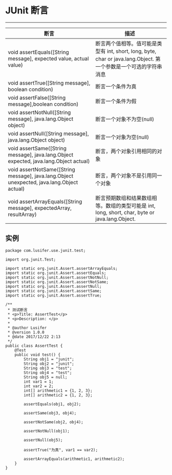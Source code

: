 # JUnit 断言

---

| 断言                                                                                       | 描述                                                                                                              |
|--------------------------------------------------------------------------------------------|-------------------------------------------------------------------------------------------------------------------|
| void assertEquals([String message], expected value, actual value)                          | 断言两个值相等。值可能是类型有 int, short, long, byte, char or java.lang.Object. 第一个参数是一个可选的字符串消息 |
| void assertTrue([String message], boolean condition)                                       | 断言一个条件为真                                                                                                  |
| void assertFalse([String message],boolean condition)                                       | 断言一个条件为假                                                                                                  |
| void assertNotNull([String message], java.lang.Object object)                              | 断言一个对象不为空(null)                                                                                          |
| void assertNull([String message], java.lang.Object object)                                 | 断言一个对象为空(null)                                                                                            |
| void assertSame([String message], java.lang.Object expected, java.lang.Object actual)      | 断言，两个对象引用相同的对象                                                                                      |
| void assertNotSame([String message], java.lang.Object unexpected, java.lang.Object actual) | 断言，两个对象不是引用同一个对象                                                                                  |
| void assertArrayEquals([String message], expectedArray, resultArray)                       | 断言预期数组和结果数组相等。数组的类型可能是 int, long, short, char, byte or java.lang.Object.                    |

## 实例

```
package com.lusifer.use.junit.test;

import org.junit.Test;

import static org.junit.Assert.assertArrayEquals;
import static org.junit.Assert.assertEquals;
import static org.junit.Assert.assertNotNull;
import static org.junit.Assert.assertNotSame;
import static org.junit.Assert.assertNull;
import static org.junit.Assert.assertSame;
import static org.junit.Assert.assertTrue;

/**
 * 测试断言
 * <p>Title: AssertTest</p>
 * <p>Description: </p>
 *
 * @author Lusifer
 * @version 1.0.0
 * @date 2017/12/22 2:13
 */
public class AssertTest {
    @Test
    public void test() {
        String obj1 = "junit";
        String obj2 = "junit";
        String obj3 = "test";
        String obj4 = "test";
        String obj5 = null;
        int var1 = 1;
        int var2 = 2;
        int[] arithmetic1 = {1, 2, 3};
        int[] arithmetic2 = {1, 2, 3};

        assertEquals(obj1, obj2);

        assertSame(obj3, obj4);

        assertNotSame(obj2, obj4);

        assertNotNull(obj1);

        assertNull(obj5);

        assertTrue("为真", var1 == var2);

        assertArrayEquals(arithmetic1, arithmetic2);
    }
}
```
